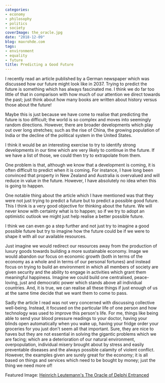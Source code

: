 ```yaml
---
categories:
- economy
- philosophy
- politics
- society
coverImage: the_oracle.jpg
date: "2018-12-09"
blog: maxrohde.com
tags:
- environment
- equality
- future
title: Predicting a Good Future
---
```


I recently read an article published by a German newspaper which was discussed how our future might look like in 2037. Trying to predict the future is something which has always fascinated me. I think we do far too little of that in comparison with how much of our attention we direct towards the past; just think about how many books are written about history versus those about the future!

Maybe this is just because we have come to realise that predicting the future is too difficult; the world is so complex and moves into seemingly random directions. However, there are broader developments which play out over long stretches; such as the rise of China, the growing population of India or the decline of the political system in the United States.

I think it would be an interesting exercise to try to identify strong developments in our time which are very likely to continue in the future. If we have a list of those, we could then try to extrapolate from them.

One problem is that, although we know that a development is coming, it is often difficult to predict when it is coming. For instance, I have long been convinced that property in New Zealand and Australia is overvalued and will reduce in value in the future. However, I have absolutely no idea when this is going to happen.

One notable thing about the article which I have mentioned was that they were not just trying to predict a future but to predict a possible good future. This I think is a very good objective for thinking about the future. We will never know with certainty what is to happen; so if we try to adopt an optimistic outlook we might just help realise a better possible future.

I think we can even go a step further and not just try to imagine a good possible future but try to imagine how the future could be if we were to shape it with all our available resources.

Just imagine we would redirect our resources away from the production of luxury goods towards building a more sustainable economy. Image we would abandon our focus on economic growth (both in terms of the economy as a whole and in terms of our personal fortunes) and instead focus on trying to build an environment in which all members of society are given security and the ability to engage in activities which grant them meaningful happiness. Imagine we could build one centralised, peace-loving, just and democratic power which stands above all individual countries. And, it is true, we can realise all these things if just enough of us at the same time decide that we want them to come to pass.

Sadly the article I read was not very concerned with discussing collective well-being. Instead, it focused on the particular life of one person and how technology was used to improve this person's life. For me, things like being able to send your blood pressure readings to your doctor, having your blinds open automatically when you wake up, having your fridge order your groceries for you just don't seem all that important. Sure, they are nice to haves but they are not essential in solving the gigantic problems which we are facing; which are a deterioration of our natural environment, overpopulation, individual misery brought about by stress and easily preventable diseases and the always possible calamity of violent conflict. However, the examples given are surely great for the economy; it is all based on things and services which need to be bought by money; just the thing we need more of!

Featured Image: [Heinrich Leutemann's The Oracle of Delphi Entranced](https://commons.wikimedia.org/wiki/File:The_Oracle_of_Delphi_Entranced.jpg)
